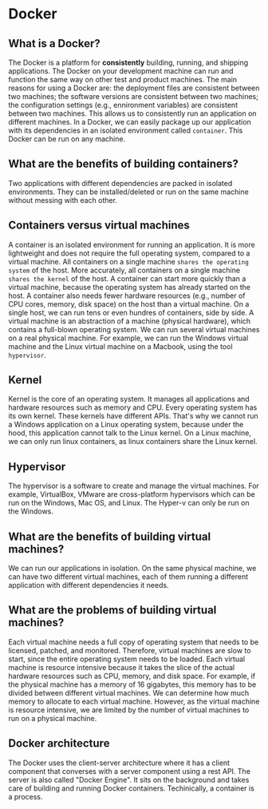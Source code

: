 # Docker
## What is a Docker?
The Docker is a platform for **consistently** building, running, and shipping applications. The Docker on your development machine can run and function the same way on other test and product machines. The main reasons for using a Docker are: the deployment files are consistent between two machines; the software versions are consistent between two machines; the configuration settings (e.g., ennironment variables) are consistent between two machines. This allows us to consistently run an application on different machines. In a Docker, we can easily package up our application with its dependencies in an isolated environment called `container`. This Docker can be run on any machine. 

## What are the benefits of building containers?
Two applications with different dependencies are packed in isolated environments. They can be installed/deleted or run on the same machine without messing with each other.

## Containers versus virtual machines
A container is an isolated environment for running an application. It is more lightweight and does not require the full operating system, compared to a virtual machine. All containers on a single machine `shares the operating system` of the host. More accurately, all containers on a single machine `shares the kernel` of the host. A container can start more quickly than a virtual machine, because the operating system has already started on the host. A container also needs fewer hardware resources (e.g., number of CPU cores, memory, disk space) on the host than a virtual machine. On a single host, we can run tens or even hundres of containers, side by side. A virtual machine is an abstraction of a machine (physical hardware), which contains a full-blown operating system. We can run several virtual machines on a real physical machine. For example, we can run the Windows virtual machine and the Linux virtual machine on a Macbook, using the tool `hypervisor`. 

## Kernel
Kernel is the core of an operating system. It manages all applications and hardware resources such as memory and CPU. Every operating system has its own kernel. These kernels have different APIs. That's why we cannot run a Windows application on a Linux operating system, because under the hood, this application cannot talk to the Linux kernel. On a Linux machine, we can only run linux containers, as linux containers share the Linux kernel.

## Hypervisor
The hypervisor is a software to create and manage the virtual machines. For example, VirtualBox, VMware are cross-platform hypervisors which can be run on the Windows, Mac OS, and Linux. The Hyper-v can only be run on the Windows. 

## What are the benefits of building virtual machines?
We can run our applications in isolation. On the same physical machine, we can have two different virtual machines, each of them running a different application with different dependencies it needs. 

## What are the problems of building virtual machines?
Each virtual machine needs a full copy of operating system that needs to be licensed, patched, and monitored. Therefore, virtual machines are slow to start, since the entire operating system needs to be loaded. Each virtual machine is resource intensive because it takes the slice of the actual hardware resources such as CPU, memory, and disk space. For example, if the physical machine has a memory of 16 gigabytes, this memory has to be divided between different virtual machines. We can determine how much memory to allocate to each virtual machine. However, as the virtual machine is resource intensive, we are limited by the number of virtual machines to run on a physical machine.

## Docker architecture
The Docker uses the client-server architecture where it has a client component that converses with a server component using a rest API. The server is also called "Docker Engine". It sits on the background and takes care of building and running Docker containers. Techinically, a container is a process.
